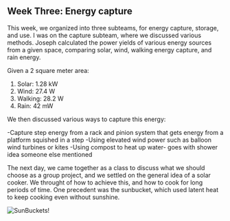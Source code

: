 ## Week Three: Energy capture 

This week, we organized into three subteams, for energy capture, storage, and use. I was on the capture subteam, where we discussed various methods.
Joseph calculated the power yields of various energy sources from a given space, comparing solar, wind, walking energy capture, and rain energy.

Given a 2 square meter area:
1. Solar: 1.28 kW
2. Wind: 27.4 W
3. Walking: 28.2 W
4. Rain: 42 mW

We then discussed various ways to capture this energy:

-Capture step energy from a rack and pinion system that gets energy from a platform squished in a step
-Using elevated wind power such as balloon wind turbines or kites
-Using compost to heat up water- goes with shower idea someone else mentioned

The next day, we came together as a class to discuss what we should choose as a group project, and we settled on the general idea of a solar cooker. We throught of how to achieve this, and how to cook for long periods of time. One precedent was the sunbucket, which used latent heat to keep cooking even without sunshine.

![SunBuckets!](/rapid-prototyping/week-three/SunBuckets-Illinois-success.jpeg "Sunbucket")
